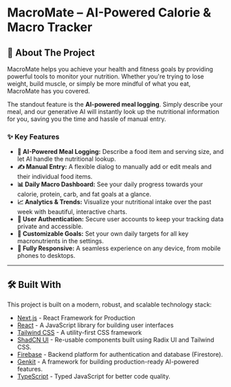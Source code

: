 # MacroMate – AI-Powered Calorie & Macro Tracker

## 🚀 About The Project

MacroMate helps you achieve your health and fitness goals by providing powerful tools to monitor your nutrition. Whether you're trying to lose weight, build muscle, or simply be more mindful of what you eat, MacroMate has you covered.

The standout feature is the **AI-powered meal logging**. Simply describe your meal, and our generative AI will instantly look up the nutritional information for you, saving you the time and hassle of manual entry.

### ✨ Key Features

*   **🤖 AI-Powered Meal Logging:** Describe a food item and serving size, and let AI handle the nutritional lookup.
*   **✍️ Manual Entry:** A flexible dialog to manually add or edit meals and their individual food items.
*   **📊 Daily Macro Dashboard:** See your daily progress towards your calorie, protein, carb, and fat goals at a glance.
*   **📈 Analytics & Trends:** Visualize your nutritional intake over the past week with beautiful, interactive charts.
*   **🔐 User Authentication:** Secure user accounts to keep your tracking data private and accessible.
*   **🎯 Customizable Goals:** Set your own daily targets for all key macronutrients in the settings.
*   **📱 Fully Responsive:** A seamless experience on any device, from mobile phones to desktops.

---

## 🛠️ Built With

This project is built on a modern, robust, and scalable technology stack:

*   [Next.js](https://nextjs.org/) - React Framework for Production
*   [React](https://reactjs.org/) - A JavaScript library for building user interfaces
*   [Tailwind CSS](https://tailwindcss.com/) - A utility-first CSS framework
*   [ShadCN UI](https://ui.shadcn.com/) - Re-usable components built using Radix UI and Tailwind CSS.
*   [Firebase](https://firebase.google.com/) - Backend platform for authentication and database (Firestore).
*   [Genkit](https://firebase.google.com/docs/genkit) - A framework for building production-ready AI-powered features.
*   [TypeScript](https://www.typescriptlang.org/) - Typed JavaScript for better code quality.

